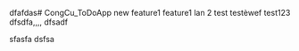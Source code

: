 dfafdas# CongCu_ToDoApp
new feature1
feature1 lan 2
test
testèwef
test123
dfsdfa,,,,
dfsadf

sfasfa
dsfsa
